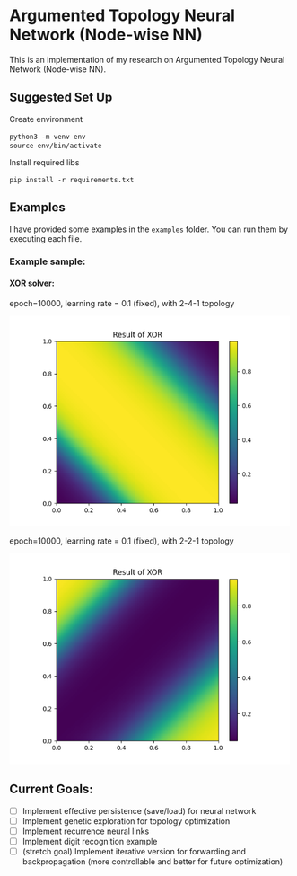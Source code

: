 # Argumented Topology Neural Network (Node-wise NN)
This is an implementation of my research on Argumented Topology Neural Network (Node-wise NN).


## Suggested Set Up

Create environment
```
python3 -m venv env
source env/bin/activate
```

Install required libs
```
pip install -r requirements.txt
```

## Examples
I have provided some examples in the `examples` folder. You can run them by executing each file.


### Example sample: 
#### XOR solver:
epoch=10000, learning rate = 0.1 (fixed), with 2-4-1 topology

<img src="examples/results/XOR_result_2_4_1_epoch_10000_lr0.1.png" width="500"/>

epoch=10000, learning rate = 0.1 (fixed), with 2-2-1 topology

<img src="examples/results/XOR_result_2_2_1_epoch_10000_lr0.1.png" width="500"/>

## Current Goals:
- [ ] Implement effective persistence (save/load) for neural network
- [ ] Implement genetic exploration for topology optimization
- [ ] Implement recurrence neural links
- [ ] Implement digit recognition example
- [ ] (stretch goal) Implement iterative version for forwarding and backpropagation (more controllable and better for future optimization)
